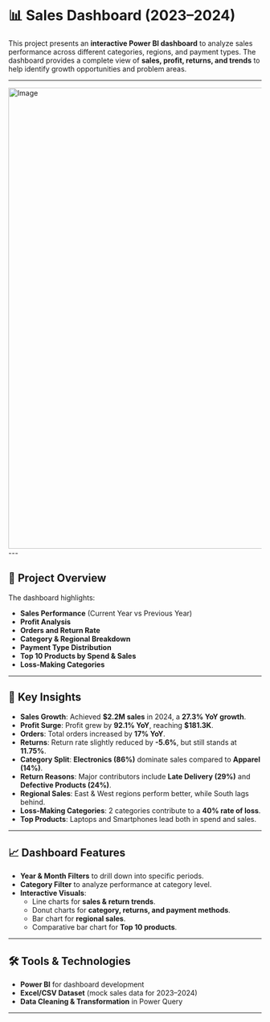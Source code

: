 # 📊 Sales Dashboard (2023–2024)

This project presents an **interactive Power BI dashboard** to analyze sales performance across different categories, regions, and payment types. The dashboard provides a complete view of **sales, profit, returns, and trends** to help identify growth opportunities and problem areas.


---
<img width="1632" height="918" alt="Image" src="https://github.com/user-attachments/assets/8ef9ff0e-03db-45f3-b085-543735007eb0" />
---

## 🚀 Project Overview
The dashboard highlights:
- **Sales Performance** (Current Year vs Previous Year)
- **Profit Analysis**
- **Orders and Return Rate**
- **Category & Regional Breakdown**
- **Payment Type Distribution**
- **Top 10 Products by Spend & Sales**
- **Loss-Making Categories**

---

## 📌 Key Insights
- **Sales Growth**: Achieved **$2.2M sales** in 2024, a **27.3% YoY growth**.
- **Profit Surge**: Profit grew by **92.1% YoY**, reaching **$181.3K**.
- **Orders**: Total orders increased by **17% YoY**.
- **Returns**: Return rate slightly reduced by **-5.6%**, but still stands at **11.75%**.
- **Category Split**: **Electronics (86%)** dominate sales compared to **Apparel (14%)**.
- **Return Reasons**: Major contributors include **Late Delivery (29%)** and **Defective Products (24%)**.
- **Regional Sales**: East & West regions perform better, while South lags behind.
- **Loss-Making Categories**: 2 categories contribute to a **40% rate of loss**.
- **Top Products**: Laptops and Smartphones lead both in spend and sales.

---

## 📈 Dashboard Features
- **Year & Month Filters** to drill down into specific periods.
- **Category Filter** to analyze performance at category level.
- **Interactive Visuals**:
  - Line charts for **sales & return trends**.
  - Donut charts for **category, returns, and payment methods**.
  - Bar chart for **regional sales**.
  - Comparative bar chart for **Top 10 products**.

---

## 🛠 Tools & Technologies
- **Power BI** for dashboard development
- **Excel/CSV Dataset** (mock sales data for 2023–2024)
- **Data Cleaning & Transformation** in Power Query

---

